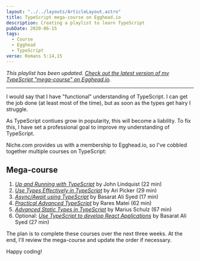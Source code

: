 ```yaml
---
layout: "../../layouts/ArticleLayout.astro"
title: TypeScript mega-course on Egghead.io
description: Creating a playlist to learn TypeScript
pubDate: 2020-06-15
tags:
  - Course
  - Egghead
  - TypeScript
verse: Romans 5:14,15
---
```


_This playlist has been updated. [Check out the latest version of my TypeScript "mega-course" on Egghead.io](./updated-typescript-mega-course-on-egghead)._

---

I would say that I have "functional" understanding of TypeScript. I can get the job done (at least most of the time), but as soon as the types get hairy I struggle.

As TypeScript contiues grow in popularity, this will become a liability. To fix this, I have set a professional goal to improve my understanding of TypeScript.

Niche.com provides us with a membership to Egghead.io, so I've cobbled together multiple courses on TypeScript:

## Mega-course

1. [_Up and Running with TypeScript_](https://egghead.io/courses/up-and-running-with-typescript) by John Lindquist (22 min)
2. [_Use Types Effectively in TypeScript_](https://egghead.io/courses/use-types-effectively-in-typescript) by Ari Picker (29 min)
3. [_Async/Await using TypeScript_](https://egghead.io/courses/async-await-using-typescript) by Basarat Ali Syed (17 min)
4. [_Practical Advanced TypeScript_](https://egghead.io/courses/practical-advanced-typescript) by Rares Matei (62 min)
5. [_Advanced Static Types in TypeScript_](https://egghead.io/courses/advanced-static-types-in-typescript) by Marius Schulz (67 min)
6. Optional: [_Use TypeScript to develop React Applications_](https://egghead.io/courses/use-typescript-to-develop-react-applications) by Basarat Ali Syed (27 min)

The plan is to complete these courses over the next three weeks. At the end, I'll review the mega-course and update the order if necessary.

Happy coding!
